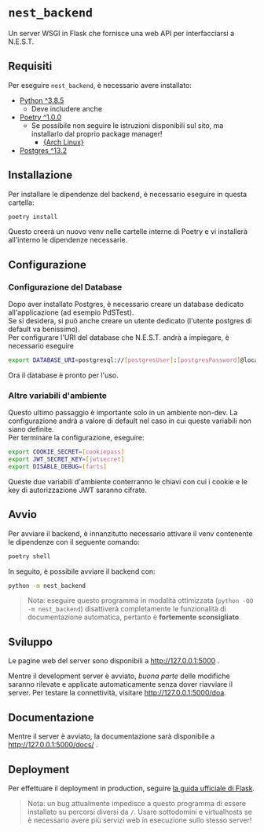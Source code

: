 # `nest_backend`

Un server WSGI in Flask che fornisce una web API per interfacciarsi a N.E.S.T.

## Requisiti

Per eseguire `nest_backend`, è necessario avere installato:

- [Python ^3.8.5](https://www.python.org/downloads/)
  - Deve includere anche 
- [Poetry ^1.0.0](https://python-poetry.org/docs/)
  - Se possibile non seguire le istruzioni disponibili sul sito, ma installarlo dal proprio package manager!
    - [{Arch Linux}](https://archlinux.org/packages/community/any/python-poetry/)
- [Postgres ^13.2](https://www.postgresql.org/download/)

## Installazione

Per installare le dipendenze del backend, è necessario eseguire in questa cartella:

```bash
poetry install
```

Questo creerà un nuovo venv nelle cartelle interne di Poetry e vi installerà all'interno le dipendenze necessarie.

## Configurazione

### Configurazione del Database
Dopo aver installato Postgres, è necessario creare un database dedicato all'applicazione (ad esempio PdSTest).  
Se si desidera, si può anche creare un utente dedicato (l'utente postgres di default va benissimo).  
Per configurare l'URI del database che N.E.S.T. andrà a impiegare, è necessario eseguire

```bash
export DATABASE_URI=postgresql://[postgresUser]:[postgresPassword]@localhost:[port, default 5432]/[DatabaseName]
```

Ora il database è pronto per l'uso.

### Altre variabili d'ambiente
Questo ultimo passaggio è importante solo in un ambiente non-dev. La configurazione andrà a valore di default nel caso
in cui queste variabili non siano definite.  
Per terminare la configurazione, eseguire:

```bash
export COOKIE_SECRET=[cookiepass]
export JWT_SECRET_KEY=[jwtsecret]
export DISABLE_DEBUG=[farts]
```

Queste due variabili d'ambiente conterranno le chiavi con cui i cookie e le key di autorizzazione JWT saranno 
cifrate.

## Avvio

Per avviare il backend, è innanzitutto necessario attivare il venv contenente le dipendenze con il seguente comando:

```bash
poetry shell
```

In seguito, è possibile avviare il backend con:

```bash
python -m nest_backend
```

> Nota: eseguire questo programma in modalità ottimizzata (`python -OO -m nest_backend`) 
> disattiverà completamente le funzionalità di documentazione automatica, pertanto è **fortemente sconsigliato**.

## Sviluppo

Le pagine web del server sono disponibili a http://127.0.0.1:5000 .

Mentre il development server è avviato, _buona parte_ delle modifiche saranno rilevate e applicate automaticamente
senza dover riavviare il server. Per testare la connettività, visitare http://127.0.0.1:5000/doa.

## Documentazione

Mentre il server è avviato, la documentazione sarà disponibile a http://127.0.0.1:5000/docs/ .

## Deployment

Per effettuare il deployment in production, 
seguire [la guida ufficiale di Flask](https://flask.palletsprojects.com/en/1.1.x/deploying/).

> Nota: un bug attualmente impedisce a questo programma di essere installato su percorsi diversi da `/`.
> Usare sottodomini e virtualhosts se è necessario avere più servizi web in esecuzione sullo stesso server!